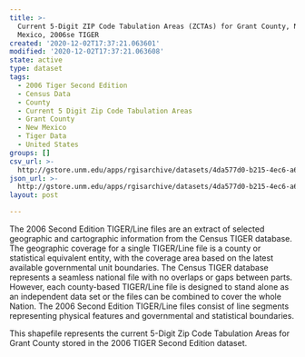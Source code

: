 ```yaml
---
title: >-
  Current 5-Digit ZIP Code Tabulation Areas (ZCTAs) for Grant County, New
  Mexico, 2006se TIGER
created: '2020-12-02T17:37:21.063601'
modified: '2020-12-02T17:37:21.063608'
state: active
type: dataset
tags:
  - 2006 Tiger Second Edition
  - Census Data
  - County
  - Current 5 Digit Zip Code Tabulation Areas
  - Grant County
  - New Mexico
  - Tiger Data
  - United States
groups: []
csv_url: >-
  http://gstore.unm.edu/apps/rgisarchive/datasets/4da577d0-b215-4ec6-a673-01ec9efdb66c/tgr2006se_gran_zcta5cu.derived.csv
json_url: >-
  http://gstore.unm.edu/apps/rgisarchive/datasets/4da577d0-b215-4ec6-a673-01ec9efdb66c/tgr2006se_gran_zcta5cu.derived.json
layout: post

---
```

The 2006 Second Edition TIGER/Line files are an extract of selected geographic and cartographic information from the Census TIGER database.  The geographic coverage for a single TIGER/Line file is a county or statistical equivalent entity, with the coverage area based on the latest available governmental unit boundaries. The Census TIGER database represents a seamless national file with no overlaps or gaps between parts.  However, each county-based TIGER/Line file is designed to stand alone as an independent data set or the files can be combined to cover the whole Nation.  The 2006 Second Edition  TIGER/Line files consist of line segments representing physical features and governmental and statistical boundaries.  

This shapefile represents the current 5-Digit Zip Code Tabulation Areas for Grant County stored in the 2006 TIGER Second Edition dataset.
